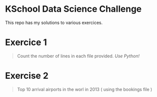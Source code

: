 # KSchool Data Science Challenge

This repo has my solutions to various exercices.

# Exercice 1

> Count the number of lines in each file provided. *Use Python!*

# Exercise 2

> Top 10 arrival airports in the worl in 2013 ( using the bookings file )